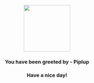 <p align="center">
    <img src="https://raw.githubusercontent.com/PokeAPI/sprites/master/sprites/pokemon/393.png" width="150" height="150">
</p>
<h3 align="center">You have been greeted by - <b>Piplup</b></h3>
<h3 align="center">Have a nice day!</h3>
